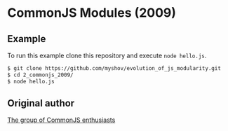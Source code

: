 # CommonJS Modules (2009)

## Example

To run this example clone this repository and execute `node hello.js`.

```bash
$ git clone https://github.com/myshov/evolution_of_js_modularity.git
$ cd 2_commonjs_2009/
$ node hello.js
```

## Original author

[The group of CommonJS enthusiasts](http://commonjs.org)
